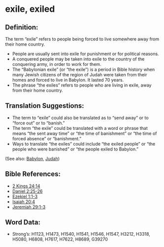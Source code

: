 # exile, exiled

## Definition:

The term “exile” refers to people being forced to live somewhere away from their home country.

* People are usually sent into exile for punishment or for political reasons.
* A conquered people may be taken into exile to the country of the conquering army, in order to work for them.
* The “Babylonian exile” (or “the exile”) is a period in Bible history when many Jewish citizens of the region of Judah were taken from their homes and forced to live in Babylon. It lasted 70 years.
* The phrase “the exiles” refers to people who are living in exile, away from their home country.

## Translation Suggestions:

* The term to “exile” could also be translated as to “send away” or to “force out” or to “banish.”
* The term “the exile” could be translated with a word or phrase that means “the sent away time” or “the time of banishment” or “the time of forced absence” or “banishment.”
* Ways to translate “the exiles” could include “the exiled people” or “the people who were banished” or “the people exiled to Babylon.”

(See also: [Babylon](../names/babylon.md), [Judah](../names/kingdomofjudah.md))

## Bible References:

* [2 Kings 24:14](rc://en/tn/help/2ki/24/14)
* [Daniel 2:25-26](rc://en/tn/help/dan/02/25)
* [Ezekiel 1:1-3](rc://en/tn/help/ezk/01/01)
* [Isaiah 20:4](rc://en/tn/help/isa/20/04)
* [Jeremiah 29:1-3](rc://en/tn/help/jer/29/01)

## Word Data:

* Strong’s: H1123, H1473, H1540, H1541, H1546, H1547, H3212, H3318, H5080, H6808, H7617, H7622, H8689, G39270
